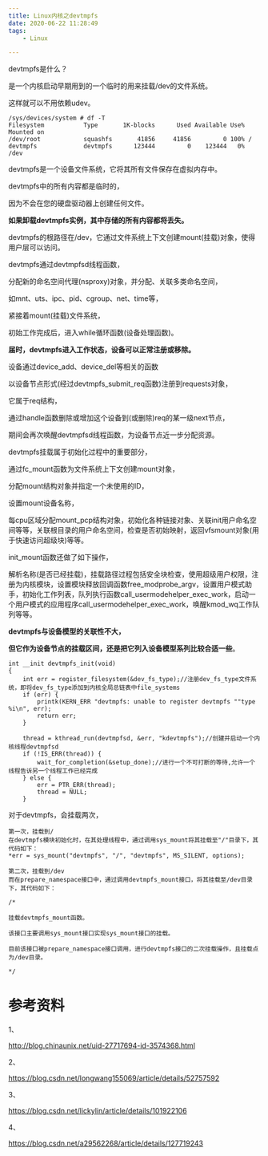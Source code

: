 ```yaml
---
title: Linux内核之devtmpfs
date: 2020-06-22 11:28:49
tags:
	- Linux

---
```




devtmpfs是什么？

是一个内核启动早期用到的一个临时的用来挂载/dev的文件系统。

这样就可以不用依赖udev。

```
/sys/devices/system # df -T
Filesystem           Type       1K-blocks      Used Available Use% Mounted on
/dev/root            squashfs       41856     41856         0 100% /
devtmpfs             devtmpfs      123444         0    123444   0% /dev
```

devtmpfs是一个设备文件系统，它将其所有文件保存在虚拟内存中。

devtmpfs中的所有内容都是临时的，

因为不会在您的硬盘驱动器上创建任何文件。

**如果卸载devtmpfs实例，其中存储的所有内容都将丢失。**

devtmpfs的根路径在/dev，它通过文件系统上下文创建mount(挂载)对象，使得用户层可以访问。

devtmpfs通过devtmpfsd线程函数，

分配新的命名空间代理(nsproxy)对象，并分配、关联多类命名空间，

如mnt、uts、ipc、pid、cgroup、net、time等，

紧接着mount(挂载)文件系统，

初始工作完成后，进入while循环函数(设备处理函数)。

**届时，devtmpfs进入工作状态，设备可以正常注册或移除。**



设备通过device_add、device_del等相关的函数

以设备节点形式(经过devtmpfs_submit_req函数)注册到requests对象，

它属于req结构，

通过handle函数删除或增加这个设备到(或删除)req的某一级next节点，

期间会再次唤醒devtmpfsd线程函数，为设备节点近一步分配资源。



devtmpfs挂载属于初始化过程中的重要部分，

通过fc_mount函数为文件系统上下文创建mount对象，

分配mount结构对象并指定一个未使用的ID，

设置mount设备名称，

每cpu区域分配mount_pcp结构对象，初始化各种链接对象、关联init用户命名空间等等，关联根目录的用户命名空间，检查是否初始映射，返回vfsmount对象(用于快速访问超级块)等等。

init_mount函数还做了如下操作，

解析名称(是否已经挂载)，挂载路径过程包括安全块检查，使用超级用户权限，注册为内核模块，设置模块释放回调函数free_modprobe_argv，设置用户模式助手，初始化工作列表，队列执行函数call_usermodehelper_exec_work，启动一个用户模式的应用程序call_usermodehelper_exec_work，唤醒kmod_wq工作队列等等。

**devtmpfs与设备模型的关联性不大，**

**但它作为设备节点的挂载区间，还是把它列入设备模型系列比较合适一些**。



```
int __init devtmpfs_init(void)
{
    int err = register_filesystem(&dev_fs_type);//注册dev_fs_type文件系统，即将dev_fs_type添加到内核全局总链表中file_systems
    if (err) {
        printk(KERN_ERR "devtmpfs: unable to register devtmpfs ""type %i\n", err);
        return err;
    }
    
    thread = kthread_run(devtmpfsd, &err, "kdevtmpfs");//创建并启动一个内核线程devtmpfsd
    if (!IS_ERR(thread)) {
        wait_for_completion(&setup_done);//进行一个不可打断的等待,允许一个线程告诉另一个线程工作已经完成
    } else {
        err = PTR_ERR(thread);
        thread = NULL;
    }
```

对于devtmpfs，会挂载两次，

```
第一次，挂载到/
在devtmpfs模块初始化时，在其处理线程中，通过调用sys_mount将其挂载至"/"目录下，其代码如下：
*err = sys_mount("devtmpfs", "/", "devtmpfs", MS_SILENT, options);

第二次，挂载到/dev
而在prepare_namespace接口中，通过调用devtmpfs_mount接口，将其挂载至/dev目录下，其代码如下：

/*

挂载devtmpfs_mount函数。

该接口主要调用sys_mount接口实现sys_mount接口的挂载。

目前该接口被prepare_namespace接口调用，进行devtmpfs接口的二次挂载操作，且挂载点为/dev目录。

*/
```



# 参考资料

1、

http://blog.chinaunix.net/uid-27717694-id-3574368.html

2、

https://blog.csdn.net/longwang155069/article/details/52757592

3、

https://blog.csdn.net/lickylin/article/details/101922106

4、

https://blog.csdn.net/a29562268/article/details/127719243